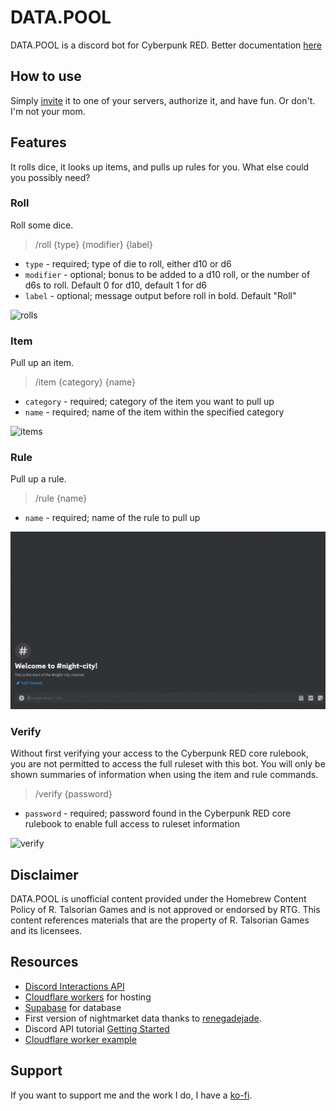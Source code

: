 # DATA.POOL

DATA.POOL is a discord bot for Cyberpunk RED. Better documentation [here](https://jollista.github.io/DATA.POOL/)

## How to use

Simply [invite](https://discord.com/api/oauth2/authorize?client_id=1179341761991159908&permissions=2147485696&scope=bot)
it to one of your servers, authorize it, and have fun. Or don't. I'm not your mom.

## Features

It rolls dice, it looks up items, and pulls up rules for you.
What else could you possibly need?

### Roll

Roll some dice.

> /roll {type} {modifier} {label}

- `type` - required; type of die to roll, either d10 or d6
- `modifier` - optional; bonus to be added to a d10 roll, or the number of d6s to roll. Default 0 for d10, default 1 for d6
- `label` - optional; message output before roll in bold. Default "Roll"

![rolls](img/datapool-rolls.gif)

### Item

Pull up an item.

> /item {category} {name}

- `category` - required; category of the item you want to pull up
- `name` - required; name of the item within the specified category

![items](img/datapool-items.gif)

### Rule

Pull up a rule.

> /rule {name}

- `name` - required; name of the rule to pull up

![rules](img/datapool-rules.gif)

### Verify

Without first verifying your access to the Cyberpunk RED core rulebook, you are not permitted to access the full ruleset with this bot. You will only be shown summaries of information when using the item and rule commands.

> /verify {password}

- `password` - required; password found in the Cyberpunk RED core rulebook to enable full access to ruleset information

![verify](img/datapool-verify.gif)

## Disclaimer

DATA.POOL is unofficial content provided under the Homebrew Content Policy of R. Talsorian Games and is not approved or endorsed by RTG. This content references materials that are the property of R. Talsorian Games and its licensees.

## Resources

- [Discord Interactions API](https://discord.com/developers/docs/interactions/receiving-and-responding)
- [Cloudflare workers](https://workers.cloudflare.com) for hosting
- [Supabase](https://supabase.com/) for database
- First version of nightmarket data thanks to [renegadejade](https://github.com/renegadejade/glitch).
- Discord API tutorial [Getting Started](https://github.com/discord/discord-example-apphttps://github.com/discord/discord-example-app)
- [Cloudflare worker example](https://github.com/discord/cloudflare-sample-app)

## Support

If you want to support me and the work I do, I have a [ko-fi](https://ko-fi.com/jollista).